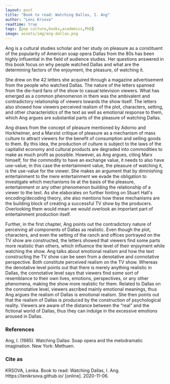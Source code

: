 ```yaml
---
layout: post
title: "Book to read: Watching Dallas, I. Ang"
author: "Leni Krsova"
readtime: true
tags: [pop culture,books,academics,PhD]
image: assets/img/ang-dallas.png
---
```

Ang is a cultural studies scholar and her study on pleasure as a constituent of the popularity of American soap opera Dallas from the 80s has been highly influential in the field of audience studies. Her questions answered in this book focus on why people watched Dallas and what are the determining factors of the enjoyment, the pleasure, of watching it.

She drew on the 42 letters she acquired through a magazine advertisement from the people who watched Dallas. The nature of the letters spanned from the die-hard fans of the show to casual television viewers. What has emerged as a common phenomenon in them was the ambivalent and contradictory relationship of viewers towards the show itself. The letters also showed how viewers perceived realism of the plot, characters, setting, and other characteristics of the text as well as emotional response to them, which Ang argues are substantial parts of the pleasure of watching Dallas.

Ang draws from the concept of pleasure mentioned by Adorno and Horkheimer, and a Marxist critique of pleasure as a mechanism of mass culture to attract viewers for the benefit of consumption and selling goods to them. By this idea, the production of culture is subject to the laws of the capitalist economy and cultural products are degraded into commodities to make as much profit as possible. However, as Ang argues, citing Marx himself, for the commodity to have an exchange value, it needs to also have use-value; in this case the entertainment value, the pleasure of watching it, is the use-value for the viewer. She makes an argument that by diminishing entertainment to the mere entertainment we evade the obligation to investigate which mechanisms lie at the basis of the pleasure, entertainment or any other phenomenon building the relationship of a viewer to the text. As she elaborates on further hinting on Stuart Hall's encoding/decoding theory, she also mentions how these mechanisms are the building block of creating a successful TV show by the producers. Overlooking them would mean we would overlook an important part of entertainment production itself.

Further, in the first chapter, Ang points out the contradictory nature of perceiving all components of Dallas as realistic. Even though the plot, characters, and even the setting of the ranch and offices portrayed on the TV show are constructed, the letters showed that viewers find some parts more realistic than others, which influence the level of their enjoyment while watching the show. Ang talks about emotional realism and how the text constructing the TV show can be seen from a denotative and connotative perspective. Both constitute perceived realism on the TV show. Whereas the denotative level points out that there is merely anything realistic in Dallas, the connotative level says that viewers find some sort of resemblance to their own lives, emotions, perspectives, or any other phenomena, making the show more realistic for them. Related to Dallas on the connotative level, viewers ascribed mainly emotional meanings, thus Ang argues the realism of Dallas is emotional realism. She then points out that the realism of Dallas is produced by the construction of psychological reality. Viewers are aware of the distance between the “real” and the fictional world of Dallas, thus they can indulge in the excessive emotions aroused in Dallas.


### References
Ang, I. (1985). Watching Dallas: Soap opera and the melodramatic imagination. New York: Methuen.

### Cite as
KRSOVA, Lenka. Book to read: Watching Dallas, I. Ang. Https://lenikrsova.github.io/ [online]. 2020-11-06. 
